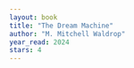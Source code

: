 ```yaml
---
layout: book
title: "The Dream Machine"
author: "M. Mitchell Waldrop"
year_read: 2024
stars: 4
---
```


